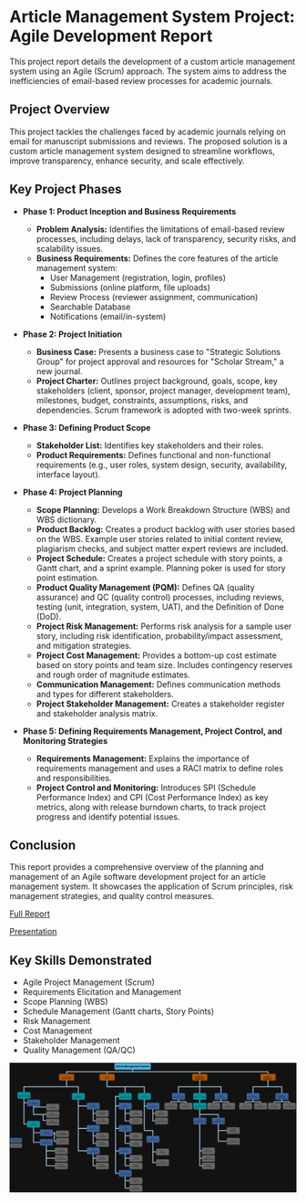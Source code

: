 # Article Management System Project: Agile Development Report

This project report details the development of a custom article management system using an Agile (Scrum) approach. The system aims to address the inefficiencies of email-based review processes for academic journals.

## Project Overview

This project tackles the challenges faced by academic journals relying on email for manuscript submissions and reviews. The proposed solution is a custom article management system designed to streamline workflows, improve transparency, enhance security, and scale effectively.

## Key Project Phases

*   **Phase 1: Product Inception and Business Requirements**
    *   **Problem Analysis:** Identifies the limitations of email-based review processes, including delays, lack of transparency, security risks, and scalability issues.
    *   **Business Requirements:** Defines the core features of the article management system:
        *   User Management (registration, login, profiles)
        *   Submissions (online platform, file uploads)
        *   Review Process (reviewer assignment, communication)
        *   Searchable Database
        *   Notifications (email/in-system)

*   **Phase 2: Project Initiation**
    *   **Business Case:** Presents a business case to "Strategic Solutions Group" for project approval and resources for "Scholar Stream," a new journal.
    *   **Project Charter:** Outlines project background, goals, scope, key stakeholders (client, sponsor, project manager, development team), milestones, budget, constraints, assumptions, risks, and dependencies. Scrum framework is adopted with two-week sprints.

*   **Phase 3: Defining Product Scope**
    *   **Stakeholder List:** Identifies key stakeholders and their roles.
    *   **Product Requirements:** Defines functional and non-functional requirements (e.g., user roles, system design, security, availability, interface layout).

*   **Phase 4: Project Planning**
    *   **Scope Planning:** Develops a Work Breakdown Structure (WBS) and WBS dictionary.
    *   **Product Backlog:** Creates a product backlog with user stories based on the WBS. Example user stories related to initial content review, plagiarism checks, and subject matter expert reviews are included.
    *   **Project Schedule:** Creates a project schedule with story points, a Gantt chart, and a sprint example. Planning poker is used for story point estimation.
    *   **Product Quality Management (PQM):** Defines QA (quality assurance) and QC (quality control) processes, including reviews, testing (unit, integration, system, UAT), and the Definition of Done (DoD).
    *   **Project Risk Management:** Performs risk analysis for a sample user story, including risk identification, probability/impact assessment, and mitigation strategies.
    *   **Project Cost Management:** Provides a bottom-up cost estimate based on story points and team size. Includes contingency reserves and rough order of magnitude estimates.
    *   **Communication Management:** Defines communication methods and types for different stakeholders.
    *   **Project Stakeholder Management:** Creates a stakeholder register and stakeholder analysis matrix.

*   **Phase 5: Defining Requirements Management, Project Control, and Monitoring Strategies**
    *   **Requirements Management:** Explains the importance of requirements management and uses a RACI matrix to define roles and responsibilities.
    *   **Project Control and Monitoring:** Introduces SPI (Schedule Performance Index) and CPI (Cost Performance Index) as key metrics, along with release burndown charts, to track project progress and identify potential issues.

## Conclusion

This report provides a comprehensive overview of the planning and management of an Agile software development project for an article management system. It showcases the application of Scrum principles, risk management strategies, and quality control measures.

[Full Report](https://github.com/Takosaga/spring_24/blob/main/project_management/Gamez_Article_Managment_System_powerpoint.pdf)

[Presentation](https://github.com/Takosaga/spring_24/blob/main/project_management/Gamez_Article_Managment_System_powerpoint.pdf)

## Key Skills Demonstrated

*   Agile Project Management (Scrum)
*   Requirements Elicitation and Management
*   Scope Planning (WBS)
*   Schedule Management (Gantt charts, Story Points)
*   Risk Management
*   Cost Management
*   Stakeholder Management
*   Quality Management (QA/QC)

![](https://github.com/Takosaga/spring_24/blob/main/project_management/work_breakdown_structure.png)
